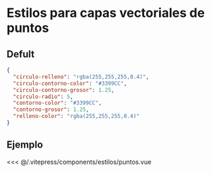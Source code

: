 <script setup>
import EstiloPuntos from "./../.vitepress/components/estilos/puntos.vue";
</script>

# Estilos para capas vectoriales de puntos

## Defult

```json
{
  "circulo-relleno": "rgba(255,255,255,0.4)",
  "circulo-contorno-color": "#3399CC",
  "circulo-contorno-grosor": 1.25,
  "circulo-radio": 5,
  "contorno-color": "#3399CC",
  "contorno-grosor": 1.25,
  "relleno-color": "rgba(255,255,255,0.4)"
}
```

## Ejemplo

<EstiloPuntos />

<<< @/.vitepress/components/estilos/puntos.vue
